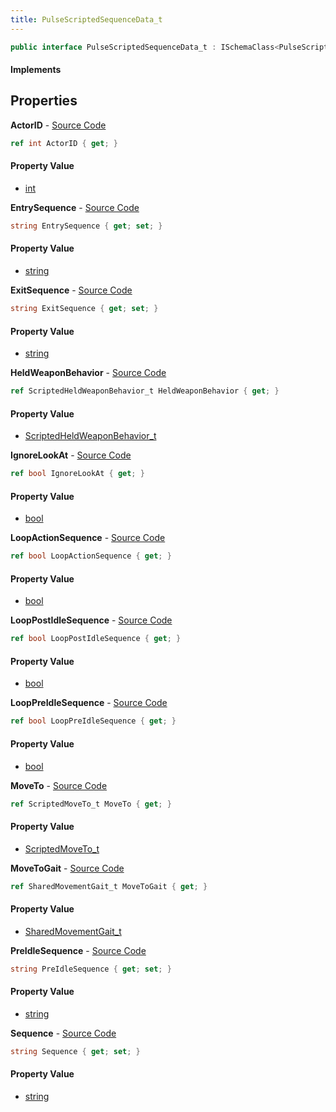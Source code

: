 ```yaml
---
title: PulseScriptedSequenceData_t
---
```


```csharp
public interface PulseScriptedSequenceData_t : ISchemaClass<PulseScriptedSequenceData_t>, ISchemaField, ISchemaClass, INativeHandle
```

#### Implements

## Properties

**ActorID** - [Source Code](https://github.com/swiftly-solution/swiftlys2/blob/main/managed/src/SwiftlyS2.Generated/Schemas/Interfaces/PulseScriptedSequenceData_t.cs#L16)

```csharp
ref int ActorID { get; }
```

#### Property Value

- [int](https://learn.microsoft.com/dotnet/api/system.int32)

**EntrySequence** - [Source Code](https://github.com/swiftly-solution/swiftlys2/blob/main/managed/src/SwiftlyS2.Generated/Schemas/Interfaces/PulseScriptedSequenceData_t.cs#L20)

```csharp
string EntrySequence { get; set; }
```

#### Property Value

- [string](https://learn.microsoft.com/dotnet/api/system.string)

**ExitSequence** - [Source Code](https://github.com/swiftly-solution/swiftlys2/blob/main/managed/src/SwiftlyS2.Generated/Schemas/Interfaces/PulseScriptedSequenceData_t.cs#L24)

```csharp
string ExitSequence { get; set; }
```

#### Property Value

- [string](https://learn.microsoft.com/dotnet/api/system.string)

**HeldWeaponBehavior** - [Source Code](https://github.com/swiftly-solution/swiftlys2/blob/main/managed/src/SwiftlyS2.Generated/Schemas/Interfaces/PulseScriptedSequenceData_t.cs#L30)

```csharp
ref ScriptedHeldWeaponBehavior_t HeldWeaponBehavior { get; }
```

#### Property Value

- [ScriptedHeldWeaponBehavior_t](/docs/api/shared/schemadefinitions/scriptedheldweaponbehavior_t)

**IgnoreLookAt** - [Source Code](https://github.com/swiftly-solution/swiftlys2/blob/main/managed/src/SwiftlyS2.Generated/Schemas/Interfaces/PulseScriptedSequenceData_t.cs#L38)

```csharp
ref bool IgnoreLookAt { get; }
```

#### Property Value

- [bool](https://learn.microsoft.com/dotnet/api/system.boolean)

**LoopActionSequence** - [Source Code](https://github.com/swiftly-solution/swiftlys2/blob/main/managed/src/SwiftlyS2.Generated/Schemas/Interfaces/PulseScriptedSequenceData_t.cs#L34)

```csharp
ref bool LoopActionSequence { get; }
```

#### Property Value

- [bool](https://learn.microsoft.com/dotnet/api/system.boolean)

**LoopPostIdleSequence** - [Source Code](https://github.com/swiftly-solution/swiftlys2/blob/main/managed/src/SwiftlyS2.Generated/Schemas/Interfaces/PulseScriptedSequenceData_t.cs#L36)

```csharp
ref bool LoopPostIdleSequence { get; }
```

#### Property Value

- [bool](https://learn.microsoft.com/dotnet/api/system.boolean)

**LoopPreIdleSequence** - [Source Code](https://github.com/swiftly-solution/swiftlys2/blob/main/managed/src/SwiftlyS2.Generated/Schemas/Interfaces/PulseScriptedSequenceData_t.cs#L32)

```csharp
ref bool LoopPreIdleSequence { get; }
```

#### Property Value

- [bool](https://learn.microsoft.com/dotnet/api/system.boolean)

**MoveTo** - [Source Code](https://github.com/swiftly-solution/swiftlys2/blob/main/managed/src/SwiftlyS2.Generated/Schemas/Interfaces/PulseScriptedSequenceData_t.cs#L26)

```csharp
ref ScriptedMoveTo_t MoveTo { get; }
```

#### Property Value

- [ScriptedMoveTo_t](/docs/api/shared/schemadefinitions/scriptedmoveto_t)

**MoveToGait** - [Source Code](https://github.com/swiftly-solution/swiftlys2/blob/main/managed/src/SwiftlyS2.Generated/Schemas/Interfaces/PulseScriptedSequenceData_t.cs#L28)

```csharp
ref SharedMovementGait_t MoveToGait { get; }
```

#### Property Value

- [SharedMovementGait_t](/docs/api/shared/schemadefinitions/sharedmovementgait_t)

**PreIdleSequence** - [Source Code](https://github.com/swiftly-solution/swiftlys2/blob/main/managed/src/SwiftlyS2.Generated/Schemas/Interfaces/PulseScriptedSequenceData_t.cs#L18)

```csharp
string PreIdleSequence { get; set; }
```

#### Property Value

- [string](https://learn.microsoft.com/dotnet/api/system.string)

**Sequence** - [Source Code](https://github.com/swiftly-solution/swiftlys2/blob/main/managed/src/SwiftlyS2.Generated/Schemas/Interfaces/PulseScriptedSequenceData_t.cs#L22)

```csharp
string Sequence { get; set; }
```

#### Property Value

- [string](https://learn.microsoft.com/dotnet/api/system.string)

